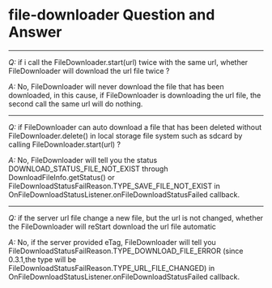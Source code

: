 # file-downloader Question and Answer

----------------------------------------------------------------------
*Q:* if i call the FileDownloader.start(url) twice with the same url, whether FileDownloader will download the url file twice ?

*A:* No, FileDownloader will never download the file that has been downloaded, in this cause, if FileDownloader is downloading the url file, the second call the same url will do nothing.

----------------------------------------------------------------------
*Q:* if FileDownloader can auto download a file that has been deleted without FileDownloader.delete() in local storage file system such as sdcard by calling FileDownloader.start(url) ?

*A:* No, FileDownloader will tell you the status DOWNLOAD_STATUS_FILE_NOT_EXIST through DownloadFileInfo.getStatus() or FileDownloadStatusFailReason.TYPE_SAVE_FILE_NOT_EXIST in OnFileDownloadStatusListener.onFileDownloadStatusFailed callback.

----------------------------------------------------------------------
*Q:* if the server url file change a new file, but the url is not changed, whether the FileDownloader will reStart download the url file automatic

*A:* No, if the server provided eTag, FileDownloader will tell you FileDownloadStatusFailReason.TYPE_DOWNLOAD_FILE_ERROR (since 0.3.1,the type will be FileDownloadStatusFailReason.TYPE_URL_FILE_CHANGED) in OnFileDownloadStatusListener.onFileDownloadStatusFailed callback.
